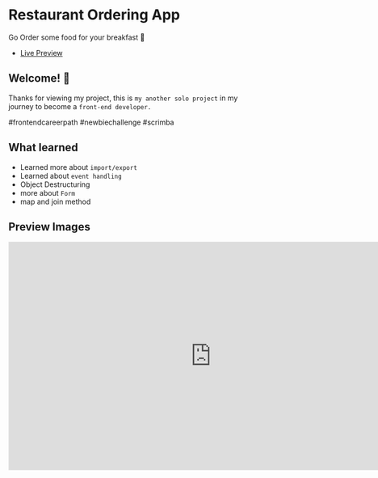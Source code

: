 # Restaurant Ordering App

Go Order some food for your breakfast 🍔

* <a href="https://restaurant-ordering-app-eight.vercel.app/">Live Preview</a>

## Welcome! 👋

Thanks for viewing my project, this is `my another solo project` in my journey to become a `front-end developer.`

#frontendcareerpath #newbiechallenge #scrimba

## What learned 

* Learned more about `import/export`
* Learned about `event handling`
* Object Destructuring
* more about `Form`
* map and join method

## Preview Images

<iframe style="border: 1px solid rgba(0, 0, 0, 0.1);" width="800" height="450" src="https://www.figma.com/embed?embed_host=share&url=https%3A%2F%2Fwww.figma.com%2Ffile%2FHdgwo69Dym9vVsxbuPbl0h%2FMobile-Restaurant-Menu%3Ftype%3Ddesign%26node-id%3D0%253A1%26mode%3Ddev" allowfullscreen></iframe>
